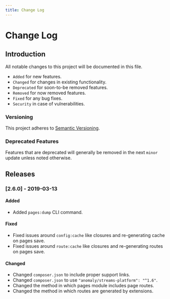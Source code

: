 ```yaml
---
title: Change Log
---
```


# Change Log

<div class="documentation__toc"></div>

## Introduction

All notable changes to this project will be documented in this file.

- `Added` for new features.
- `Changed` for changes in existing functionality.
- `Deprecated` for soon-to-be removed features.
- `Removed` for now removed features.
- `Fixed` for any bug fixes.
- `Security` in case of vulnerabilities.

### Versioning

This project adheres to [Semantic Versioning](https://semver.org/spec/v2.0.0.html).

### Deprecated Features

Features that are deprecated will generally be removed in the next `minor` update unless noted otherwise.

## Releases

### [2.6.0] - 2019-03-13
#### Added
- Added `pages:dump` CLI command.

#### Fixed
- Fixed issues around `config:cache` like closures and re-generating cache on pages save.
- Fixed issues around `route:cache` like closures and re-generating routes on pages save.

#### Changed
- Changed `composer.json` to include proper support links.
- Changed `composer.json` to use `"anomaly/streams-platform": "^1.6"`.
- Changed the method in which pages module includes page routes.
- Changed the method in which routes are generated by extensions.

